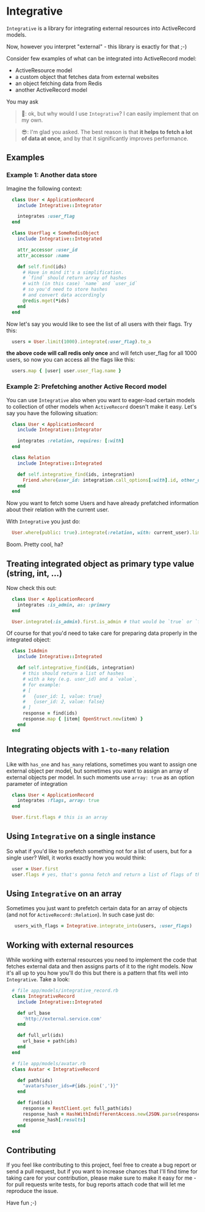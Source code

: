 # Integrative

`Integrative` is a library for integrating external resources into ActiveRecord models.

Now, however you interpret "external" - this library is exactly for that ;-)

Consider few examples of what can be integrated into ActiveRecord model:
* ActiveResource model
* a custom object that fetches data from external websites
* an object fetching data from Redis
* another ActiveRecord model

You may ask

> :triumph:: ok, but why would I use `Integrative`? I can easily implement that on my own.

> :sunglasses:: I'm glad you asked. The best reason is that **it helps to fetch a lot of data at once**, and by that it significantly improves performance.

## Examples
### Example 1: Another data store

Imagine the following context:

```ruby
  class User < ApplicationRecord
    include Integrative::Integrator

    integrates :user_flag
  end

  class UserFlag < SomeRedisObject
    include Integrative::Integrated

    attr_accessor :user_id
    attr_accessor :name

    def self.find(ids)
      # Have in mind it's a simplification.
      # `find` should return array of hashes
      # with (in this case) `name` and `user_id`
      # so you'd need to store hashes
      # and convert data accordingly
      @redis.mget(*ids)
    end
  end
```

Now let's say you would like to see the list of all users with their flags. Try this:

```ruby
  users = User.limit(1000).integrate(:user_flag).to_a
```

**the above code will call redis only once** and will fetch user_flag for all 1000 users,
so now you can access all the flags like this:

```ruby
  users.map { |user| user.user_flag.name }
```

### Example 2: Prefetching another Active Record model

You can use `Integrative` also when you want to eager-load certain models to collection of other models when `ActiveRecord` doesn't make it easy.
Let's say you have the following situation:

```ruby
  class User < ApplicationRecord
    include Integrative::Integrator

    integrates :relation, requires: [:with]
  end

  class Relation
    include Integrative::Integrated

    def self.integrative_find(ids, integration)
      Friend.where(user_id: integration.call_options[:with].id, other_user_id: ids)
    end
  end
```
Now you want to fetch some Users and have already prefatched information about their relation with the current user.

With `Integrative` you just do:

```ruby
  User.where(public: true).integrate(:relation, with: current_user).limit(1000)
```

Boom. Pretty cool, ha?

## Treating integrated object as primary type value (string, int, ...)

Now check this out:

```ruby
  class User < ApplicationRecord
    integrates :is_admin, as: :primary
  end

  User.integrate(:is_admin).first.is_admin # that would be `true` or `false`
```

Of course for that you'd need to take care for preparing data properly in the integrated object:

```ruby
  class IsAdmin
    include Integrative::Integrated

    def self.integrative_find(ids, integration)
      # this should return a list of hashes
      # with a key (e.g. user_id) and a `value`,
      # for example:
      # [
      #   {user_id: 1, value: true}
      #   {user_id: 2, value: false}
      # ]
      response = find(ids)
      response.map { |item| OpenStruct.new(item) }
    end
  end
```

## Integrating objects with `1-to-many` relation

Like with `has_one` and `has_many` relations, sometimes you want to assign one external object
per model, but sometimes you want to assign an array of external objects per model. In such moments use `array: true` as an option parameter of integration

```ruby
  class User < ApplicationRecord
    integrates :flags, array: true
  end

  User.first.flags # this is an array
```

## Using `Integrative` on a single instance

So what if you'd like to prefetch something not for a list of users, but for a single user?
Well, it works exactly how you would think:

```ruby
  user = User.first
  user.flags # yes, that's gonna fetch and return a list of flags of the user.
```

## Using `Integrative` on an array

Sometimes you just want to prefetch certain data for an array of objects (and not for `ActiveRecord::Relation`). In such case just do:

```ruby
   users_with_flags = Integrative.integrate_into(users, :user_flags)
```

## Working with external resources

While working with external resources you need to implement the code that fetches external data and then assigns parts of it to the right models. Now it's all up to you how you'll do this but there is a pattern that fits well into `Integrative`. Take a look:

```ruby
  # file app/models/integrative_record.rb
  class IntegrativeRecord
    include Integrative::Integrated

    def url_base
      'http://external.service.com'
    end

    def full_url(ids)
      url_base + path(ids)
    end
  end

  # file app/models/avatar.rb
  class Avatar < IntegrativeRecord

    def path(ids)
      "avatars?user_ids=#{ids.join(',')}"
    end

    def find(ids)
      response = RestClient.get full_path(ids)
      response_hash = HashWithIndifferentAccess.new(JSON.parse(response.body))
      response_hash[:results]
    end
  end
```

## Contributing

If you feel like contributing to this project, feel free to create a bug report or send a pull request, but if you want to increase chances that I'll find time for taking care for your contribution, please make sure to make it easy for me - for pull requests write tests, for bug reports attach code that will let me reproduce the issue.

Have fun ;-)
